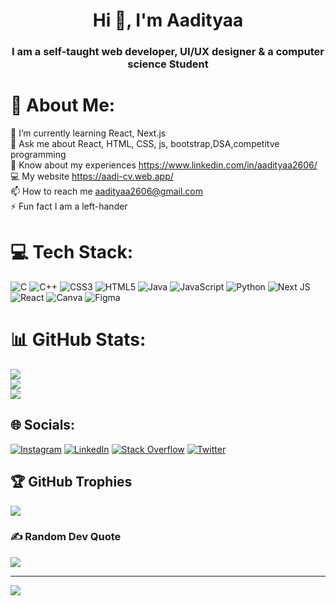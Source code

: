 <h1 align="center">Hi 👋, I'm Aadityaa</h1>
<h3 align="center">I am a self-taught web developer, UI/UX designer & a computer science Student</h3>

# 💫 About Me:
🌱 I’m currently learning React, Next.js<br>💬 Ask me about React, HTML, CSS, js, bootstrap,DSA,competitve programming<br>📄 Know about my experiences https://www.linkedin.com/in/aadityaa2606/<br>💻 My website https://aadi-cv.web.app/<br>📫 How to reach me aadityaa2606@gmail.com<br>⚡ Fun fact I am a left-hander

# 💻 Tech Stack:
![C](https://img.shields.io/badge/c-%2300599C.svg?style=flat&logo=c&logoColor=white) ![C++](https://img.shields.io/badge/c++-%2300599C.svg?style=flat&logo=c%2B%2B&logoColor=white) ![CSS3](https://img.shields.io/badge/css3-%231572B6.svg?style=flat&logo=css3&logoColor=white) ![HTML5](https://img.shields.io/badge/html5-%23E34F26.svg?style=flat&logo=html5&logoColor=white) ![Java](https://img.shields.io/badge/java-%23ED8B00.svg?style=flat&logo=java&logoColor=white) ![JavaScript](https://img.shields.io/badge/javascript-%23323330.svg?style=flat&logo=javascript&logoColor=%23F7DF1E) ![Python](https://img.shields.io/badge/python-3670A0?style=flat&logo=python&logoColor=ffdd54) ![Next JS](https://img.shields.io/badge/Next-black?style=flat&logo=next.js&logoColor=white) ![React](https://img.shields.io/badge/react-%2320232a.svg?style=flat&logo=react&logoColor=%2361DAFB) ![Canva](https://img.shields.io/badge/Canva-%2300C4CC.svg?style=flat&logo=Canva&logoColor=white) 	![Figma](https://img.shields.io/badge/figma-%23F24E1E.svg?style=flat&logo=figma&logoColor=white)


# 📊 GitHub Stats:
![](https://github-readme-stats.vercel.app/api?username=Aadityaa2606&theme=dark&hide_border=false&include_all_commits=false&count_private=false)<br/>
![](https://github-readme-streak-stats.herokuapp.com/?user=Aadityaa2606&theme=dark&hide_border=false)<br/>
![](https://github-readme-stats.vercel.app/api/top-langs/?username=Aadityaa2606&theme=dark&hide_border=false&include_all_commits=false&count_private=false&layout=compact)

## 🌐 Socials:
[![Instagram](https://img.shields.io/badge/Instagram-%23E4405F.svg?logo=Instagram&logoColor=white)](https://instagram.com/_aadi.2606_) [![LinkedIn](https://img.shields.io/badge/LinkedIn-%230077B5.svg?logo=linkedin&logoColor=white)](https://linkedin.com/in/aadityaa2606) [![Stack Overflow](https://img.shields.io/badge/-Stackoverflow-FE7A16?logo=stack-overflow&logoColor=white)](https://stackoverflow.com/users/aadityaa-n) [![Twitter](https://img.shields.io/badge/Twitter-%231DA1F2.svg?logo=Twitter&logoColor=white)](https://twitter.com/Aadityaa_2606) 

## 🏆 GitHub Trophies
![](https://github-profile-trophy.vercel.app/?username=Aadityaa2606&theme=monokai&no-frame=false&no-bg=true&margin-w=4)

### ✍️ Random Dev Quote
![](https://quotes-github-readme.vercel.app/api?type=horizontal&theme=dark)

---
[![](https://visitcount.itsvg.in/api?id=Aadityaa2606&icon=0&color=3)](https://visitcount.itsvg.in)

<!-- Proudly created with GPRM ( https://gprm.itsvg.in ) -->
